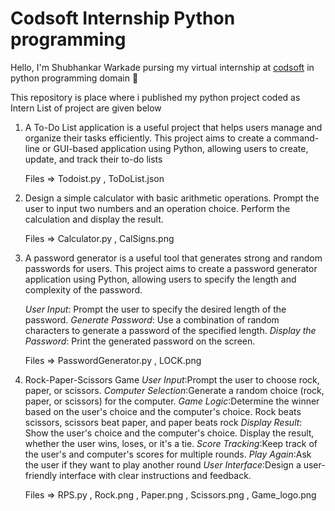 # Codsoft Internship Python programming

Hello, I'm Shubhankar Warkade pursing my virtual internship at [codsoft](https://www.linkedin.com/company/codsoft/) in python programming domain 🐍

This repository is place where i published my python project coded as Intern List of project are given below

1. A To-Do List application is a useful project that helps users manage and organize their tasks efficiently. This project aims to create a command-line or GUI-based application using Python, allowing users to create, update, and track their to-do lists

   Files => Todoist.py , ToDoList.json 

2. Design a simple calculator with basic arithmetic operations. Prompt the user to input two numbers and an operation choice. Perform the calculation and display the result.

   Files => Calculator.py , CalSigns.png

3. A password generator is a useful tool that generates strong and random passwords for users. This project aims to create a password generator application using Python, allowing users to specify the length and complexity of the password.

   *User Input*: Prompt the user to specify the desired length of the password.
   *Generate Password*: Use a combination of random characters to generate a password of the specified length.
   *Display the Password*: Print the generated password on the screen.

   Files => PasswordGenerator.py , LOCK.png

4. Rock-Paper-Scissors Game
   *User Input*:Prompt the user to choose rock, paper, or scissors.
   *Computer Selection*:Generate a random choice (rock, paper, or scissors) for the computer.
   *Game Logic*:Determine the winner based on the user's choice and the computer's choice.
       Rock beats scissors, scissors beat paper, and paper beats rock
   *Display Result*: Show the user's choice and the computer's choice. Display the result, whether the user wins, loses, or it's a tie.
   *Score Tracking*:Keep track of the user's and computer's scores for multiple rounds.
   *Play Again*:Ask the user if they want to play another round
   *User Interface*:Design a user-friendly interface with clear instructions and feedback.

   Files => RPS.py , Rock.png , Paper.png , Scissors.png , Game_logo.png